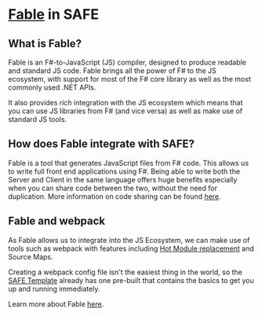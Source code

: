 # [Fable](http://fable.io/) in SAFE

## What is Fable?


Fable is an F#-to-JavaScript (JS) compiler, designed to produce readable and standard JS code. Fable brings all the power of F# to the JS ecosystem, with support for most of the F# core library as well as the most commonly used .NET APIs.

It also provides *rich* integration with the JS ecosystem which means that you can use JS libraries from F# (and vice versa) as well as make use of standard JS tools.

## How does Fable integrate with SAFE?

Fable is a tool that generates JavaScript files from F# code. This allows us to write full front end applications using F#. Being able to write both the Server and Client in the same language offers huge benefits especially when you can share code between the two, without the need for duplication. More information on code sharing can be found [here](../feature-clientserver).

## Fable and webpack

As Fable allows us to integrate into the JS Ecosystem, we can make use of tools such as webpack with features including [Hot Module replacement](feature-hmr.md) and Source Maps.

Creating a webpack config file isn't the easiest thing in the world, so the [SAFE Template](template-overview.md) already has one pre-built that contains the basics to get you up and running immediately.

Learn more about Fable [here](http://fable.io/).
